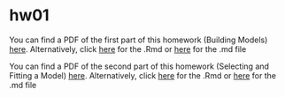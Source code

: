 # hw01

You can find a PDF of the first part of this homework (Building Models) [here](Hw01_building_models.pdf). Alternatively, click [here](Hw01_building_models.Rmd) for the .Rmd or [here](Hw01_building_models.md) for the .md file

You can find a PDF of the second part of this homework (Selecting and Fitting a Model) [here](Hw01_selecting_and_fitting_a_model.pdf). Alternatively, click [here](Hw01_selecting_and_fitting_a_model.Rmd) for the .Rmd or [here](Hw01_selecting_and_fitting_a_model.md) for the .md file
